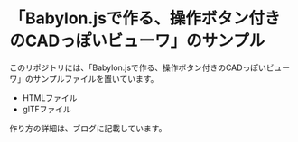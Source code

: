 # 「Babylon.jsで作る、操作ボタン付きのCADっぽいビューワ」のサンプル

このリポジトリには、「Babylon.jsで作る、操作ボタン付きのCADっぽいビューワ」のサンプルファイルを置いています。
* HTMLファイル
* glTFファイル

作り方の詳細は、ブログに記載しています。



<!-- ![複数のDwgファイルのモデル空間を、一括で1枚の図面に集めて、並べまている様子](https://www.noboyu.com/wp-content/uploads/2023/01/batch-insert-demo.gif) -->

